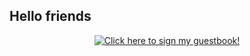 ## Hello friends

<p align="center">
  <a href="https://gist.github.com/dereknahman/067d385064f31fc470a68fff3f9888c2#file-catonpiano-gif">
    <img src="https://gist.github.com/dereknahman/067d385064f31fc470a68fff3f9888c2/raw/a8519fe87018cda7671e59dee231d93d88bb8f31/CATONPIANO.gif" alt="Click here to sign my guestbook!">
  </a>
</p>
